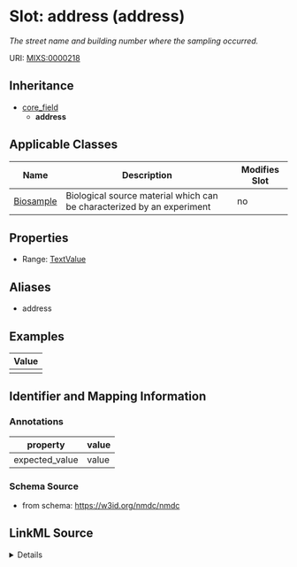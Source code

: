 # Slot: address (address)


_The street name and building number where the sampling occurred._



URI: [MIXS:0000218](https://w3id.org/mixs/0000218)




## Inheritance

* [core_field](core_field.md)
    * **address**





## Applicable Classes

| Name | Description | Modifies Slot |
| --- | --- | --- |
[Biosample](Biosample.md) | Biological source material which can be characterized by an experiment |  no  |







## Properties

* Range: [TextValue](TextValue.md)



## Aliases


* address




## Examples

| Value |
| --- |
|  |

## Identifier and Mapping Information





### Annotations

| property | value |
| --- | --- |
| expected_value | value || occurrence | 1 |



### Schema Source


* from schema: https://w3id.org/nmdc/nmdc




## LinkML Source

<details>
```yaml
name: address
annotations:
  expected_value:
    tag: expected_value
    value: value
  occurrence:
    tag: occurrence
    value: '1'
description: The street name and building number where the sampling occurred.
title: address
examples:
- value: ''
from_schema: https://w3id.org/nmdc/nmdc
aliases:
- address
rank: 1000
is_a: core field
string_serialization: '{integer}{text}'
slot_uri: MIXS:0000218
multivalued: false
alias: address
domain_of:
- Biosample
range: TextValue

```
</details>